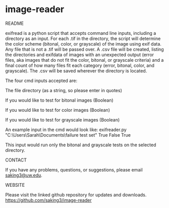 # image-reader

README

exifread is a python script that accepts command line inputs, including a directory as an input. For each .tif in the directory, the script will determine the color scheme (bitonal, color, or grayscale) of the image using exif data. Any file that is not a .tif will be passed over. A .csv file will be created, listing the directories and exifdata of images with an unexpected output (error files, aka images that do not fit the color, bitonal, or grayscale criteria) and a final count of how many files fit each category (error, bitonal, color, and grayscale). The .csv will be saved wherever the directory is located. 

The four cmd inputs accepted are: 

The file directory (as a string, so please enter in quotes)

If you would like to test for bitonal images (Boolean)

If you would like to test for color images (Boolean)

If you would like to test for grayscale images (Boolean)

An example input in the cmd would look like: exifreader.py "C:\Users\Sarah\Documents\failure test set" True False True

This input would run only the bitonal and grayscale tests on the selected directory. 

CONTACT

If you have any problems, questions, or suggestions, please email saking3@uw.edu. 

WEBSITE

Please visit the linked github repository for updates and downloads. 
https://github.com/saking3/image-reader
